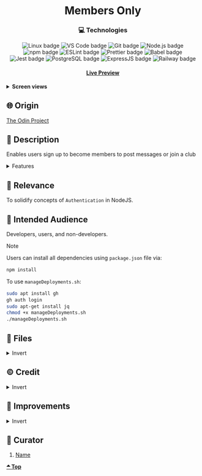 <div align='center'>

# Members Only

</div>
<div align='center'>
    <h3>💻 Technologies</h3>
    <img src="https://img.shields.io/badge/Linux-FCC624?style=for-the-badge&logo=linux&logoColor=black" alt="Linux badge">
    <img src="https://img.shields.io/badge/VS_Code-007ACC?style=for-the-badge&logo=visual-studio-code&logoColor=white" alt="VS Code badge">
    <img src="https://img.shields.io/badge/Git-F05032?style=for-the-badge&logo=git&logoColor=white" alt="Git badge">
    <img src="https://img.shields.io/badge/Node.js-43853D?style=for-the-badge&logo=node.js&logoColor=white" alt="Node.js badge">
    <img src="https://img.shields.io/badge/npm-CB3837?style=for-the-badge&logo=npm&logoColor=white" alt="npm badge">
    <img src="https://img.shields.io/badge/ESLint-4B32C3?style=for-the-badge&logo=eslint&logoColor=white" alt="ESLint badge">
    <img src="https://img.shields.io/badge/Prettier-F7B93E?style=for-the-badge&logo=prettier&logoColor=black" alt="Prettier badge">
    <img src="https://img.shields.io/badge/Babel-F7B93E?style=for-the-badge&logo=babel&logoColor=black" alt="Babel badge">
    <img src="https://img.shields.io/badge/Jest-C21325?style=for-the-badge&logo=jest&logoColor=white" alt="Jest badge">
    <img src="https://img.shields.io/badge/PostgreSQL-336791?style=for-the-badge&logo=postgresql&logoColor=white" alt="PostgreSQL badge">
    <img src="https://img.shields.io/badge/Express.js-000000?style=for-the-badge&logo=express&logoColor=white" alt="ExpressJS badge">
    <img src="https://img.shields.io/badge/Railway-0B0D0E?style=for-the-badge&logo=railway&logoColor=white" alt="Railway badge">
    <h4><a href="https://fileuploader-5pnx.onrender.com/">Live Preview</a></h4>
</div>

<!-- **Demo:** -->

<!-- ![Live Demo](./readme-assets/) -->

<details>

**<summary>Screen views</summary>**

**Desktop View:**

<img src="./readme-assets/desktop.jpg" alt="desktop view">
<br>

**Tablet View:**

<img src="./readme-assets/tablet.jpg" alt="desktop view">
<br>

**Mobile View:**

<img src="./readme-assets/mobile.jpg" alt="desktop view">

</details>

## 🌐 Origin

[The Odin Project](https://www.theodinproject.com/)

## 📝 Description

Enables users sign up to become members to post messages or join a club

<details>
<summary>Features</summary>

- ###

</details>

## 🎯 Relevance

To solidify concepts of `Authentication` in NodeJS.

## 👥 Intended Audience

Developers, users, and non-developers.

> [!NOTE]
> Users can install all dependencies using `package.json` file via:
>
> ```bash
> npm install
> ```
>
> To use `manageDeployments.sh`:
>
> ```bash
> sudo apt install gh
> gh auth login
> sudo apt-get install jq
> chmod +x manageDeployments.sh
> ./manageDeployments.sh
> ```

## 📂 Files

<details>
<summary>Invert</summary>

| File              | Description                                                                             |
| ----------------- | --------------------------------------------------------------------------------------- |
| `app.js`          | The main JavaScript entry point that bundling begins.                                   |
| `controllers/*`   | Functions that handle routes.                                                           |
| `views/*`         | EJS (Embedded JavaScript) files.                                                        |
| `db/*`            | Database files.                                                                         |
| `public/*`        | Contains favicon and stylesheet that should be public for deployment service - Railway. |
| `package*`        | Contains details of project and dependencies versions.                                  |
| `readme-assets/*` | Live demo and different screen views used in `README.md`.                               |

</details>

## ©️ Credit

<details>
<summary>Invert</summary>

| File | Description |
| ---- | ----------- |

</details>

## 🔄 Improvements

<details>
<summary>Invert</summary>

- [ ] Make logIn and SignUp page more presentable

</details>

## 👤 Curator

1. [Name](https://github.com/asdacosta)

**[🞁 Top](#members-only)**
